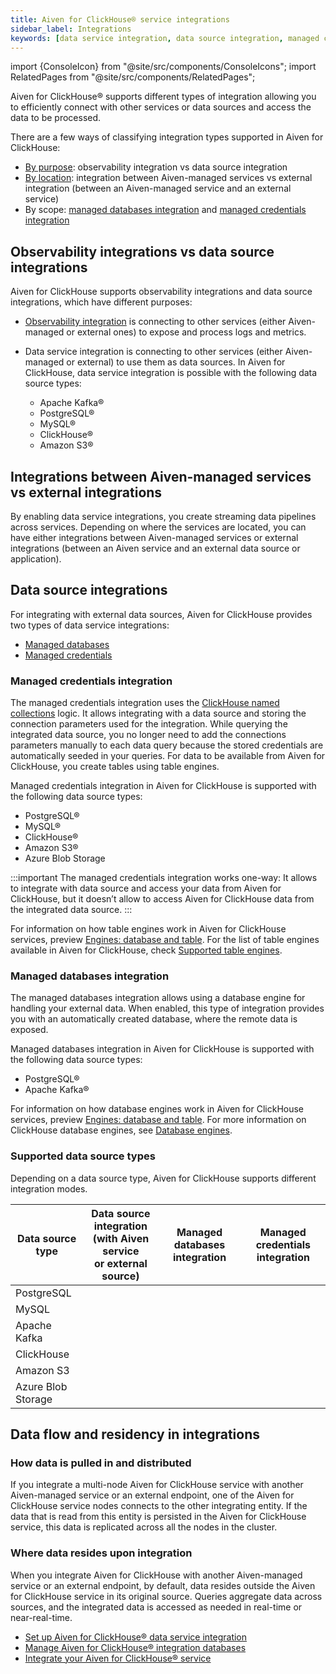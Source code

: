 ```yaml
---
title: Aiven for ClickHouse® service integrations
sidebar_label: Integrations
keywords: [data service integration, data source integration, managed credentials integration, managed databases integration, named collections]
---
```


import {ConsoleIcon} from "@site/src/components/ConsoleIcons";
import RelatedPages from "@site/src/components/RelatedPages";

Aiven for ClickHouse® supports different types of integration allowing you to efficiently connect with other services or data sources and access the data to be processed.

There are a few ways of classifying integration types supported in Aiven for ClickHouse:

- [By purpose](/docs/products/clickhouse/concepts/data-integration-overview#observability-integrations-vs-data-source-integrations):
  observability integration vs data source integration
- [By location](/docs/products/clickhouse/concepts/data-integration-overview#integrations-between-aiven-managed-services-vs-external-integrations):
  integration between Aiven-managed services vs external integration (between an
  Aiven-managed service and an external service)
- By scope: [managed databases integration](/docs/products/clickhouse/concepts/data-integration-overview#managed-databases-integration) and
  [managed credentials integration](/docs/products/clickhouse/concepts/data-integration-overview#managed-credentials-integration)

## Observability integrations vs data source integrations

Aiven for ClickHouse supports observability integrations and data source integrations,
which have different purposes:

- [Observability integration](/docs/products/clickhouse/howto/list-integrations) is
  connecting to other services (either Aiven-managed or external ones) to expose and
  process logs and metrics.
- Data service integration is connecting to other services (either Aiven-managed or external)
  to use them as data sources. In Aiven for ClickHouse, data service integration is
  possible with the following data source types:

  - Apache Kafka®
  - PostgreSQL®
  - MySQL®
  - ClickHouse®
  - Amazon S3®

## Integrations between Aiven-managed services vs external integrations

By enabling data service integrations, you create streaming data pipelines across
services. Depending on where the services are located, you can have either
integrations between Aiven-managed services or external integrations (between an Aiven service
and an external data source or application).

## Data source integrations

For integrating with external data sources, Aiven for ClickHouse provides two types of
data service integrations:

- [Managed databases](/docs/products/clickhouse/concepts/data-integration-overview#managed-databases-integration)
- [Managed credentials](/docs/products/clickhouse/concepts/data-integration-overview#managed-credentials-integration)

### Managed credentials integration

The managed credentials integration uses the
[ClickHouse named collections](https://clickhouse.com/docs/en/operations/named-collections)
logic. It allows integrating with a data source and storing the connection parameters used
for the integration. While querying the integrated data source, you no longer need to add
the connections parameters manually to each data query because the stored credentials are
automatically seeded in your queries. For data to be available from Aiven for ClickHouse,
you create tables using table engines.

Managed credentials integration in Aiven for ClickHouse is supported with the following
data source types:

- PostgreSQL®
- MySQL®
- ClickHouse®
- Amazon S3®
- Azure Blob Storage

:::important
The managed credentials integration works one-way: It allows to integrate with data source
and access your data from Aiven for ClickHouse, but it doesn’t allow to access Aiven for
ClickHouse data from the integrated data source.
:::

For information on how table engines work in Aiven for ClickHouse services, preview
[Engines: database and table](/docs/products/clickhouse/concepts/service-architecture#engines-database-and-table).
For the list of table engines available in Aiven for ClickHouse, check
[Supported table engines](/docs/products/clickhouse/reference/supported-table-engines).

### Managed databases integration

The managed databases integration allows using a database engine for handling your
external data. When enabled, this type of integration provides you with an automatically
created database, where the remote data is exposed.

Managed databases integration in Aiven for ClickHouse is supported with the following
data source types:

- PostgreSQL®
- Apache Kafka®

For information on how database engines work in Aiven for ClickHouse services, preview
[Engines: database and table](/docs/products/clickhouse/concepts/service-architecture#engines-database-and-table).
For more information on ClickHouse database engines, see
[Database engines](https://clickhouse.com/docs/en/engines/database-engines).

### Supported data source types

Depending on a data source type, Aiven for ClickHouse supports different integration modes.

| Data source type   | Data source integration<br/>(with Aiven service <br/>or external source)| Managed databases integration| Managed credentials integration |
|--------------------|----------------------------|------------------------------|---------------------------------|
| PostgreSQL         | <ConsoleIcon name="tick"/> | <ConsoleIcon name="tick"/>   | <ConsoleIcon name="tick"/>      |
| MySQL              | <ConsoleIcon name="tick"/> | <ConsoleIcon name="cross"/>  | <ConsoleIcon name="tick"/>      |
| Apache Kafka       | <ConsoleIcon name="tick"/> | <ConsoleIcon name="tick"/>   | <ConsoleIcon name="cross"/>     |
| ClickHouse         | <ConsoleIcon name="tick"/> | <ConsoleIcon name="cross"/>  | <ConsoleIcon name="tick"/>      |
| Amazon S3          | <ConsoleIcon name="tick"/> | <ConsoleIcon name="cross"/>  | <ConsoleIcon name="tick"/>      |
| Azure Blob Storage | <ConsoleIcon name="tick"/> | <ConsoleIcon name="cross"/>  | <ConsoleIcon name="tick"/>      |

## Data flow and residency in integrations

### How data is pulled in and distributed

If you integrate a multi-node Aiven for ClickHouse service with another Aiven-managed
service or an external endpoint, one of the Aiven for ClickHouse service nodes connects
to the other integrating entity. If the data that is read from this entity is persisted in
the Aiven for ClickHouse service, this data is replicated across all the nodes in the
cluster.

### Where data resides upon integration

When you integrate Aiven for ClickHouse with another Aiven-managed service or an external
endpoint, by default, data resides outside the Aiven for ClickHouse service in its original
source. Queries aggregate data across sources, and the integrated data is accessed as
needed in real-time or near-real-time.

<RelatedPages/>

- [Set up Aiven for ClickHouse® data service integration](/docs/products/clickhouse/howto/data-service-integration)
- [Manage Aiven for ClickHouse® integration databases](/docs/products/clickhouse/howto/integration-databases)
- [Integrate your Aiven for ClickHouse® service](/docs/products/clickhouse/howto/list-integrations)
